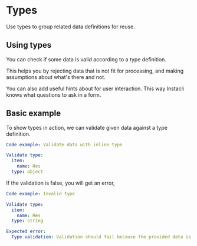 # Types

Use types to group related data definitions for reuse.

## Using types

You can check if some data is valid according to a type definition.

This helps you by rejecting data that is not fit for processing, and making assumptions about what's there and not.

You can also add useful hints about for user interaction. This way Instacli knows what questions to ask in a form.

## Basic example

To show types in action, we can validate given data against a type definition.

```yaml instacli
Code example: Validate data with inline type

Validate type:
  item:
    name: Hes
  type: object
```

If the validation is false, you will get an error,

```yaml instacli
Code example: Invalid type

Validate type:
  item:
    name: Hes
  type: string

Expected error:
  Type validation: Validation should fail because the provided data is not a string
```

